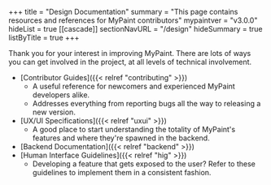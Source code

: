 +++
title = "Design Documentation"
summary = "This page contains resources and references for MyPaint contributors"
mypaintver = "v3.0.0"
hideList = true
[[cascade]]
sectionNavURL = "/design"
hideSummary = true
listByTitle = true
+++

Thank you for your interest in improving MyPaint. There are lots of ways you can get involved in the project, at all levels of technical involvement.

- [Contributor Guides]({{< relref "contributing" >}})
    - A useful reference for newcomers and experienced MyPaint developers alike.
    - Addresses everything from reporting bugs all the way to releasing a new version.
- [UX/UI Specifications]({{< relref "uxui" >}})
    - A good place to start understanding the totality of MyPaint's features and where they're spawned in the backend.
- [Backend Documentation]({{< relref "backend" >}})
- [Human Interface Guidelines]({{< relref "hig" >}})
    - Developing a feature that gets exposed to the user? Refer to these guidelines to implement them in a consistent fashion.
